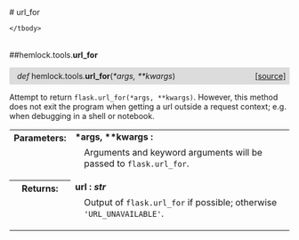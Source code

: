<script src="https://cdn.mathjax.org/mathjax/latest/MathJax.js?config=TeX-AMS-MML_HTMLorMML" type="text/javascript"></script>

<link rel="stylesheet" href="https://assets.readthedocs.org/static/css/readthedocs-doc-embed.css" type="text/css" />

<style>
    a.src-href {
        float: right;
    }
    p.attr {
        margin-top: 0.5em;
        margin-left: 1em;
    }
    p.func-header {
        background-color: gainsboro;
        border-radius: 0.1em;
        padding: 0.5em;
        padding-left: 1em;
    }
    table.field-table {
        border-radius: 0.1em
    }
</style># url_for

<table class="docutils field-list field-table" frame="void" rules="none">
    <col class="field-name" />
    <col class="field-body" />
    <tbody valign="top">
        
    </tbody>
</table>



##hemlock.tools.**url_for**

<p class="func-header">
    <i>def</i> hemlock.tools.<b>url_for</b>(<i>*args, **kwargs</i>) <a class="src-href" target="_blank" href="https://github.com/dsbowen/hemlock/blob/master/hemlock/tools/url_for.py#L5">[source]</a>
</p>

Attempt to return `flask.url_for(*args, **kwargs)`. However, this method
does not exit the program when getting a url outside a request context;
e.g. when debugging in a shell or notebook.

<table class="docutils field-list field-table" frame="void" rules="none">
    <col class="field-name" />
    <col class="field-body" />
    <tbody valign="top">
        <tr class="field">
    <th class="field-name"><b>Parameters:</b></td>
    <td class="field-body" width="100%"><b>*args, **kwargs : <i></i></b>
<p class="attr">
    Arguments and keyword arguments will be passed to <code>flask.url_for</code>.
</p></td>
</tr>
<tr class="field">
    <th class="field-name"><b>Returns:</b></td>
    <td class="field-body" width="100%"><b>url : <i>str</i></b>
<p class="attr">
    Output of <code>flask.url_for</code> if possible; otherwise <code>'URL_UNAVAILABLE'</code>.
</p></td>
</tr>
    </tbody>
</table>

